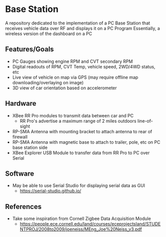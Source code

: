 # Base Station

A repository dedicated to the implementation of a PC Base Station that receives vehicle data over RF and displays it on a PC Program
Essentially, a wireless version of the dashboard on a PC

## Features/Goals

* PC Gauges showing engine RPM and CVT secondary RPM
* Digital readouts of RPM, CVT Temp, vehicle speed, 2WD/4WD status, etc
* Live view of vehicle on map via GPS (may require offline map downloading/overlaying on image)
* 3D view of car orientation based on accelerometer

## Hardware

* XBee RR Pro modules to transmit data between car and PC
  * RR Pro's advertise a maximum range of 2 miles outdoors line-of-sight
* RP-SMA Antenna with mounting bracket to attach antenna to rear of firewall
* RP-SMA Antenna with magnetic base to attach to trailer, pole, etc on PC base station side
* XBee Explorer USB Module to transfer data from RR Pro to PC over Serial

## Software

* May be able to use Serial Studio for displaying serial data as GUI 
  * https://serial-studio.github.io/
 
 ## References
 * Take some inspiration from Cornell Zigbee Data Acquisition Module
   * https://people.ece.cornell.edu/land/courses/eceprojectsland/STUDENTPROJ/2008to2009/joeneiss/MEng_Joe%20Neiss_v3.pdf  
